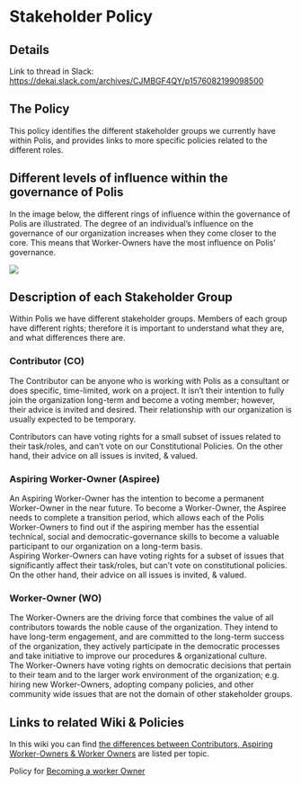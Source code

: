 
# Stakeholder Policy

## Details

Link to thread in Slack: https://dekai.slack.com/archives/CJMBGF4QY/p1576082199098500

## The Policy

This policy identifies the different stakeholder groups we currently have within Polis, and provides links to more specific policies related to the different roles.

## Different levels of influence within the governance of Polis

In the image below, the different rings of influence within the governance of Polis are illustrated. The degree of an individual’s influence on the governance of our organization increases when they come closer to the core. This means that Worker-Owners have the most influence on Polis’ governance.

  

![](https://lh5.googleusercontent.com/iuY2hPBNRfyov-0cukF26buevLe3pK1uLAvPuZsP3Q-JeuSaXc9N8uYwmDAc4Vzd2dVO8ieOBUYJhGGJzM6D1uSzTQlkWpyQx_UqVFSTaNye5jnGUelpE5PlkZ_lHWJqoP3YtCwc)

  

## Description of each Stakeholder Group

Within Polis we have different stakeholder groups. Members of each group have different rights; therefore it is important to understand what they are, and what differences there are.

  

### Contributor (CO)

The Contributor can be anyone who is working with Polis as a consultant or does specific, time-limited, work on a project. It isn’t their intention to fully join the organization long-term and become a voting member; however, their advice is invited and desired. Their relationship with our organization is usually expected to be temporary.

Contributors can have voting rights for a small subset of issues related to their task/roles, and can’t vote on our Constitutional Policies. On the other hand, their advice on all issues is invited, & valued.  
  

### Aspiring Worker-Owner (Aspiree)

An Aspiring Worker-Owner has the intention to become a permanent Worker-Owner in the near future. To become a Worker-Owner, the Aspiree needs to complete a transition period, which allows each of the Polis Worker-Owners to find out if the aspiring member has the essential technical, social and democratic-governance skills to become a valuable participant to our organization on a long-term basis.  
Aspiring Worker-Owners can have voting rights for a subset of issues that significantly affect their task/roles, but can’t vote on constitutional policies. On the other hand, their advice on all issues is invited, & valued.

  

### Worker-Owner (WO)

The Worker-Owners are the driving force that combines the value of all contributors towards the noble cause of the organization. They intend to have long-term engagement, and are committed to the long-term success of the organization, they actively participate in the democratic processes and take initiative to improve our procedures & organizational culture.  
The Worker-Owners have voting rights on democratic decisions that pertain to their team and to the larger work environment of the organization; e.g. hiring new Worker-Owners, adopting company policies, and other community wide issues that are not the domain of other stakeholder groups.

  

## Links to related Wiki & Policies

In this wiki you can find [the differences between Contributors, Aspiring Worker-Owners & Worker Owners](https://wiki.polis.global/stakeholders/differences-between-worker-owners-contributors) are listed per topic.  
  

Policy for [Becoming a worker Owner](https://docs.google.com/document/d/1NchI__E1EEtaefBR8I9nhXT33JNLLIdzkbELGXAhm9E/edit)
